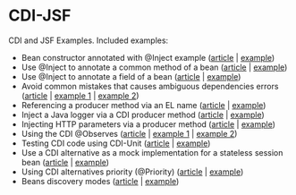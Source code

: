 # CDI-JSF
CDI and JSF Examples. Included examples:

- Bean constructor annotated with @Inject example ([article](http://www.omnifaces-fans.org/2016/05/cdi-jsf-constructor-annotated-with.html) | [example](https://github.com/AnghelLeonard/CDI-JSF/tree/master/ConstructorAnnotatedWithInject))
- Use @Inject to annotate a common method of a bean ([article](http://www.omnifaces-fans.org/2016/05/cdi-jsf-use-inject-to-annotate-common.html) | [example](https://github.com/AnghelLeonard/CDI-JSF/tree/master/CommonMethodAnnotatedWithInject))
- Use @Inject to annotate a field of a bean ([article](http://www.omnifaces-fans.org/2016/06/cdi-jsf-use-inject-to-annotate-field-of.html) | [example](https://github.com/AnghelLeonard/CDI-JSF/tree/master/FieldAnnotatedWithInject))
- Avoid common mistakes that causes ambiguous dependencies errors ([article](http://www.omnifaces-fans.org/2016/06/cdi-jsf-avoid-common-mistakes-that.html) | [example 1](https://github.com/AnghelLeonard/CDI-JSF/tree/master/AmbiguousDependencyExtension) | [example 2](https://github.com/AnghelLeonard/CDI-JSF/tree/master/AmbiguousDependencyInterface))
- Referencing a producer method via an EL name ([article](http://www.omnifaces-fans.org/2016/06/referencing-producer-method-via-el-name.html) | [example](https://github.com/AnghelLeonard/CDI-JSF/tree/master/ProducerAndELName))
- Inject a Java logger via a CDI producer method ([article](http://www.omnifaces-fans.org/2016/06/cdi-jsf-inject-java-logger-via-cdi.html) | [example](https://github.com/AnghelLeonard/CDI-JSF/tree/master/InjectLogger))
- Injecting HTTP parameters via a producer method ([article](http://www.omnifaces-fans.org/2016/06/cdi-jsf-injecting-http-parameters-via.html) | [example](https://github.com/AnghelLeonard/CDI-JSF/tree/master/InjectHTTPParams))
- Using the CDI @Observes ([article](http://www.omnifaces-fans.org/2016/06/cdi-jsf-using-cdi-observes.html) | [example 1](https://github.com/AnghelLeonard/CDI-JSF/tree/master/FireStationObserver) | [example 2](https://github.com/AnghelLeonard/CDI-JSF/tree/master/FireStationFineObserver))
- Testing CDI code using CDI-Unit ([article](http://www.omnifaces-fans.org/2016/06/cdi-jsf-testing-cdi-code.html) | [example](https://github.com/AnghelLeonard/CDI-JSF/blob/master/InjectLoggerWithTest/src/test/java/tests/LoggerTest.java))
- Use a CDI alternative as a mock implementation for a stateless session bean ([article](http://www.omnifaces-fans.org/2016/06/use-cdi-alternative-as-mock.html) | [example](https://github.com/AnghelLeonard/CDI-JSF/tree/master/AlternativesExample))
- Using CDI alternatives priority (@Priority) ([article](http://www.omnifaces-fans.org/2016/06/cdi-jsf-using-cdi-alternatives-priority.html) | [example](https://github.com/AnghelLeonard/CDI-JSF/tree/master/PriorityAlternativeExample))
- Beans discovery modes ([article](http://www.omnifaces-fans.org/2016/06/cdi-jsf-beans-discovery-modes.html) | [example](https://github.com/AnghelLeonard/CDI-JSF/tree/master/BeansDiscovery))
